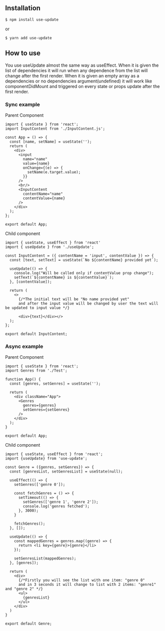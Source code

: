 ## Installation

```shell script
$ npm install use-update
```
or
```shell script
$ yarn add use-update
```

## How to use

You use useUpdate almost the same way as useEffect. 
When it is given the list of dependencies it will run when any dependence from the list will change after the first render.
When it is given an empty array as a dependencies or no dependencies argument(undefined) it will work like componentDidMount and triggered on every state or props update after the first render.

### Sync example

Parent Component
```ecmascript 6
import { useState } from 'react';
import InputContent from './InputContent.js';

const App = () => {
  const [name, setName] = useState('');
  return (
    <div>
      <input
        name="name"
        value={name}
        onChange={(e) => {
          setName(e.target.value);
        }}
      />
      <br/>
      <InputContent
        contentName="name"
        contentValue={name}
      />
    </div>
  );
};

export default App;
```

Child component
```ecmascript 6
import { useState, useEffect } from 'react'
import { useUpdate } from './useUpdate';

const InputContent = ({ contentName = 'input', contentValue }) => {
  const [text, setText] = useState(`No ${contentName} provided yet`);

  useUpdate(() => {
    console.log("Will be called only if contentValue prop change");
    setText(`${contentName} is ${contentValue}`);
  }, [contentValue]);

  return (
    <>
      {/*The initial text will be "No name provided yet"
      and after the input value will be changed by user the text will be updated to input value */}

      <div>{text}</div></>
  );
};

export default InputContent;
```

### Async example

Parent Component
```ecmascript 6
import { useState } from 'react';
import Genres from './Test';

function App() {
  const [genres, setGenres] = useState('');

  return (
    <div className="App">
      <Genres
        genres={genres}
        setGenres={setGenres}
      />
    </div>
  );
}

export default App;
```

Child component
```ecmascript 6
import { useState, useEffect } from 'react';
import {useUpdate} from 'use-update';

const Genre = ({genres, setGenres}) => {
  const [genresList, setGenresList] = useState(null);

  useEffect(() => {
    setGenres(['genre 0']);

    const fetchGenres = () => {
      setTimeout(() => {
        setGenres(['genre 1', 'genre 2']);
        console.log('genres fetched');
      }, 3000);
    }

    fetchGenres();
  }, []);

  useUpdate(() => {
    const mappedGenres = genres.map((genre) => {
      return <li key={genre}>{genre}</li>
    });

    setGenresList(mappedGenres);
  }, [genres]);

  return (
    <div>
      {/*Firstly you will see the list with one item: "genre 0"
      and in 3 seconds it will change to list with 2 items: "genre1" and "genre 2" */}
      <ul>
        {genresList}
      </ul>
    </div>
  )
}

export default Genre;
```

